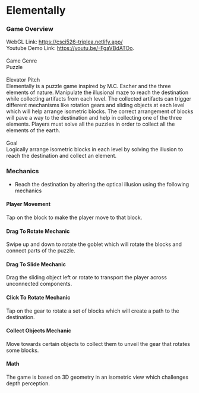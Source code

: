 # Elementally

### Game Overview
WebGL Link: https://csci526-triplea.netlify.app/ <br>
Youtube Demo Link: https://youtu.be/-FgaVBdATOo. <br><br>
Game Genre<br>
Puzzle<br><br>
Elevator Pitch<br>
Elementally is a puzzle game inspired by M.C. Escher and the three elements of nature. Manipulate the illusional maze to reach the destination while collecting artifacts from each level. The collected artifacts can trigger different mechanisms like rotation gears and sliding objects at each level which will help arrange isometric blocks. The correct arrangement of blocks will pave a way to the destination and help in collecting one of the three elements. Players must solve all the puzzles in order to collect all the elements of the earth. <br><br>
Goal<br>
Logically arrange isometric blocks in each level by solving the illusion to reach the destination and collect an element.


### Mechanics
- Reach the destination by altering the optical illusion using the following mechanics
#### Player Movement
Tap on the block to make the player move to that block.

#### Drag To Rotate Mechanic
Swipe up and down to rotate the goblet which will rotate the blocks and connect parts of the puzzle.

#### Drag To Slide Mechanic
Drag the sliding object left or rotate to transport the player across unconnected components.

#### Click To Rotate Mechanic
Tap on the gear to rotate a set of blocks which will create a path to the destination.

#### Collect Objects Mechanic
Move towards certain objects to collect them to unveil the gear that rotates some blocks.

#### Math
The game is based on 3D geometry in an isometric view which challenges depth perception. 
